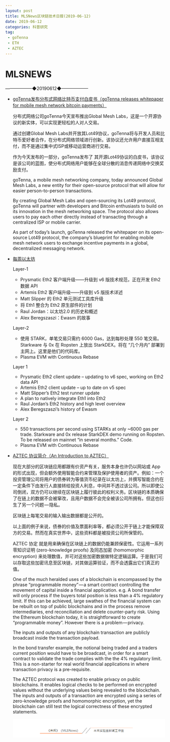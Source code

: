 ```yaml
---
layout: post
title: MLSNews区块链技术日报(2019-06-12)
date: 2019-06-12 
categories: 科普研究
tag:  
 - goTenna
 - ETH
 - AZTEC
--- 
```


# ​MLSNEWS

——————◆20190612◆——————
* [goTenna发布分布式网络比特币支付白皮书（goTenna releases whitepaper for mobile mesh network bitcoin payments）](https://globalmeshlabs.org/files/Lot49%20Protocol%20Whitepaper%20-%20DRAFT%200.8.5_20190611.pdf)

  分布式网络公司goTenna今天宣布推出Global Mesh Labs，这是一个开源协议的新实体，可以实现更轻松的人对人交易。

  通过创建Global Mesh Labs并开放其Lot49协议，goTenna将与开发人员和比特币爱好者合作，在分布式网络领域进行创新。该协议还允许用户直接互相支付，而不是通过集中式ISP或移动运营商进行交易。

  作为今天发布的一部分，goTenna发布了 其开源Lot49协议的白皮书，该协议是该公司的蓝图，使分布式网络用户能够在全球分散的消息传递网络中交换奖励支付。

  goTenna, a mobile mesh networking company, today announced Global Mesh Labs, a new entity for their open-source protocol that will allow for easier person-to-person transactions.

  By creating Global Mesh Labs and open-sourcing its Lot49 protocol, goTenna will partner with developers and Bitcoin enthusiasts to build on its innovation in the mesh networking space. The protocol also allows users to pay each other directly instead of transacting through a centralized ISP or mobile carrier.

  As part of today’s launch, goTenna released the whitepaper on its open-source Lot49 protocol, the company’s blueprint for enabling mobile mesh network users to exchange incentive payments in a global, decentralized messaging network.
* [每周以太坊](https://weekinethereumnews.com/)

  Layer-1
  * Prysmatic Eth2 客户端升级——升级到 v6 版技术规范，正在开发 Eth2 数据 API
  * Artemis Eth2 客户端升级——升级到 v5 版技术详述
  * Matt Slipper 的 Eth2 单元测试工具库升级
  * 将 Eth1 整合为 Eth2 原生部件的计划
  * Raul Jordan：以太坊2.0 的历史和概述
  * Alex Beregszaszi：Ewasm 的故事
  
  Layer-2
  * 使用 STARK，单笔交易只需约 6000 Gas，达到每秒处理 550 笔交易。Starkware 与 0x 在 Ropsten 上放出 StarkDEX。将在 “几个月内” 部署到主网上。这里是他们的代码库。
  * Plasma EVM with Continuous Rebase

  Layer 1
  * Prysmatic Eth2 client update – updating to v6 spec, working on Eth2 data API
  * Artemis Eth2 client update – up to date on v5 spec
  * Matt Slipper’s Eth2 test runner update
  * A plan to natively integrate Eth1 into Eth2
  * Raul Jordan’s Eth2 history and high level overview
  * Alex Beregszaszi’s history of Ewasm
 
  Layer 2
  * 550 transactions per second using STARKs at only ~6000 gas per trade. Starkware and 0x release StarkDEX demo running on Ropsten. To be released on mainnet “in several months.” Code.
  * Plasma EVM with Continuous Rebase
* [AZTEC 协议简介（An Introduction to AZTEC）](https://medium.com/aztec-protocol/an-introduction-to-aztec-47c70e875dc7)

  现在大部分的区块链应用都跟有价资产有关，服务本身也许仍以网站或 App 的形式出现，但会额外使用智能合约来管理及保护使用者的资产。例如：一个投资管理公司将用户的债券转为等值货币纪录在以太坊上，并撰写智能合约在一定条件下由发行人直接转给投资人利息，中间并不透过该公司。所以即使公司倒闭，双方仍可以继续在区块链上履行彼此的权利义务。区块链的本质确保了在链上的数据不会被窜改，且用户数据不会完全被该公司所拥有。但这也衍生了另一个问题 — 隐私。

  区块链上每笔交易的输入输出数据都是公开的。

  以上面的例子来说，债券的价值及票面利率等，都必须公开于链上才能保障双方的交易。然而在真实世界中，这些资料都是被投资公司所保管的。

  AZTEC 协定 就是用来确保在区块链上的数据仍能兼顾保密性。它运用一系列零知识证明 (zero-knowledge proofs) 及同态加密 (homomorphic encryption) 来处理数值，并可对这些加密数据做特定逻辑运算。于是我们可以存取这些加密讯息至区块链，对其做运算验证，而不会透露出它们真正的值。

  One of the much heralded uses of a blockchain is encompassed by the phrase “programmable money” — a smart contract controlling the movement of capital inside a financial application. e.g. A bond transfer will only process if the buyers total position is less than a 4% regulatory limit. If this can be achieved, large swathes of the financial system can be rebuilt on top of public blockchains and in the process remove intermediaries, end reconciliation and delete counter-party risk. Using the Ethereum blockchain today, it is straightforward to create “programmable money”. However there is a problem — privacy.

  The inputs and outputs of any blockchain transaction are publicly broadcast inside the transaction payload.

  In the bond transfer example, the notional being traded and a traders current position would have to be broadcast, in order for a smart contract to validate the trade complies with the the 4% regulatory limit. This is a non-starter for real world financial applications in where transaction privacy is a pre-requisite.

  The AZTEC protocol was created to enable privacy on public blockchains. It enables logical checks to be performed on encrypted values without the underlying values being revealed to the blockchain. The inputs and outputs of a transaction are encrypted using a series of zero-knowledge proofs and homomorphic encryption, yet the blockchain can still test the logical correctness of these encrypted statements.
  
  ![](/image/footlogo.png)


